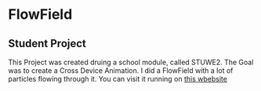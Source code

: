# FlowField
## Student Project

This Project was created druing a school module, called STUWE2. The Goal was to create a Cross Device Animation. 
I did a FlowField with a lot of particles flowing through it. 
You can visit it running on [this wbebsite](https://flowfield.herokuapp.com)
